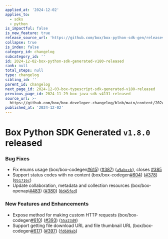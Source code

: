 ```yaml
---
applied_at: '2024-12-02'
applies_to:
  - sdks
  - python
is_impactful: false
is_new_feature: true
release_source_url: 'https://github.com/box/box-python-sdk-gen/releases/tag/v1.8.0'
collapse: true
is_index: false
category_id: changelog
subcategory_id: ''
id: 2024-12-02-box-python-sdk-generated-v180-released
rank: null
total_steps: null
type: changelog
sibling_id: ''
parent_id: changelog
next_page_id: 2024-12-03-box-typescript-sdk-generated-v180-released
previous_page_id: 2024-11-29-box-java-sdk-v4131-released
source_url: >-
  https://github.com/box/box-developer-changelog/blob/main/content/2024/12-02-box-python-sdk-generated-v180-released.md
published_at: '2024-12-02'
---
```

# Box Python SDK Generated `v1.8.0` released

### Bug Fixes

* Fix enums usage (box/box-codegen[#615][1]) ([#387][2]) ([`a9abccb`][3]), closes [#385][4]
* Support status codes with no content (box/box-codegen[#604][5]) ([#378][6]) ([`051716c`][7])
* Update collaboration, metadata and collection resources (box/box-openapi[#483][8]) ([#380][9]) ([`0d45fed`][10])

### New Features and Enhancements

* Expose method for making custom HTTP requests (box/box-codegen[#610][11]) ([#393][12]) ([`55a23d9`][13])
* Support getting file download URL and file thumbnail URL (box/box-codegen[#617][14]) ([#397][15]) ([`fd609ab`][16])

[1]: https://github.com/box/box-python-sdk-gen/issues/615

[2]: https://github.com/box/box-python-sdk-gen/issues/387

[3]: https://github.com/box/box-python-sdk-gen/commit/a9abccb8e552c971774ea1a9fa2096395a40317b

[4]: https://github.com/box/box-python-sdk-gen/issues/385

[5]: https://github.com/box/box-python-sdk-gen/issues/604

[6]: https://github.com/box/box-python-sdk-gen/issues/378

[7]: https://github.com/box/box-python-sdk-gen/commit/051716c84b4f0ab32b82608f94e3cf3ba09b390b

[8]: https://github.com/box/box-python-sdk-gen/issues/483

[9]: https://github.com/box/box-python-sdk-gen/issues/380

[10]: https://github.com/box/box-python-sdk-gen/commit/0d45fedc0b7b96234ef3901f412f259b1cae4c1a

[11]: https://github.com/box/box-python-sdk-gen/issues/610

[12]: https://github.com/box/box-python-sdk-gen/issues/393

[13]: https://github.com/box/box-python-sdk-gen/commit/55a23d9d6840642c248ab3b967ad5c2635484c8c

[14]: https://github.com/box/box-python-sdk-gen/issues/617

[15]: https://github.com/box/box-python-sdk-gen/issues/397

[16]: https://github.com/box/box-python-sdk-gen/commit/fd609ab9fe94da43b1a71815597c49471e157bb8